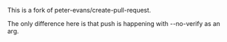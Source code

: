 This is a fork of peter-evans/create-pull-request.  

The only difference here is that push is happening with --no-verify as an arg.

